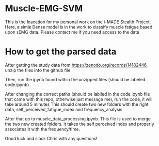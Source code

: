 # Muscle-EMG-SVM

This is the loacation for my personal work on the i-MADE Stealth Project. Here, a simle Dense model is in the work to classify muscle fatigue based upon sEMG data. 
Please contact me if you need access to the data 


# How to get the parsed data

After getting the study data from https://zenodo.org/records/14182446, unzip the files into the github file

Then, run the ipynb found within the unzipped files (should be labeled code.ipynb) .

After changing the correct paths (should be lablled in the code.ipynb file that came with this repo, otherwise just message me), run the code, it will take around 5 minutes
This should create two new folders with the right data, self_perceived_fatigue_index and frequency_analysis

After that go to muscle_data_processing.ipynb. This file is used to merge the two new created folders. It takes the self perceived index and properly associates it with the frequency/time. 

Good luck and slack Chris with any questions!
